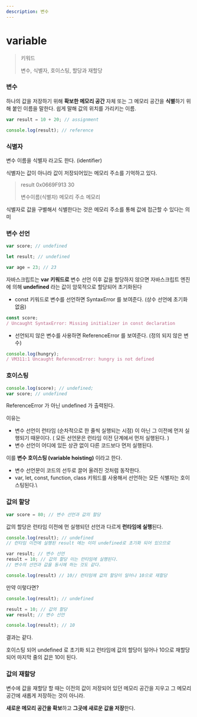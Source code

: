 ```yaml
---
description: 변수
---
```


# variable

> 키워드
>
> 변수, 식별자, 호이스팅, 할당과 재할당

### 변수

하나의 값을 저장하기 위해 **확보한 메모리 공간** 자체 또는 그 메모리 공간을 **식별**하기 위해 붙인 이름을 말한다. 쉽게 말해 값의 위치를 가리키는 이름.

```javascript
var result = 10 + 20; // assignment​

console.log(result); // reference
```

### 식별자

변수 이름을 식별자 라고도 한다. (identifier)

식별자는 값이 아니라 값이 저장되어있는 메모리 주소를 기억하고 있다.

> result                 0x0669F913     30&#x20;
>
> 변수이름(식별자)     메모리 주소      메모리

식별자로 값을 구별해서 식별한다는 것은 메모리 주소를 통해 값에 접근할 수 있다는 의미

### 변수 선언

```javascript
var score; // undefined​

let result; // undefined​

var age = 23; // 23
```

자바스크립트는 **var 키워드로** 변수 선언 이후 값을 할당하지 않으면 자바스크립트 엔진에 의해 **undefined** 라는 값이 암묵적으로 할당되어 초기화된다

* const 키워드로 변수를 선언하면 SyntaxError 를 보여준다. (상수 선언에 초기화 없음)

```javascript
const score;
/ Uncaught SyntaxError: Missing initializer in const declaration
```

* 선언되지 않은 변수를 사용하면 ReferenceError 를 보여준다. (정의 되지 않은 변수)

```javascript
console.log(hungry);
/ VM311:1 Uncaught ReferenceError: hungry is not defined
```

### 호이스팅

```javascript
console.log(score); // undefined;
var score; // undefined 
```

ReferenceError 가 아닌 undefined 가 출력된다.

이유는

* 변수 선언이 런타임 (순차적으로 한 줄씩 실행되는 시점) 이 아닌 그 이전에 먼저 실행되기 때문이다. ( 모든 선언문은 런타임 이전 단계에서 먼저 실행된다. )
* 변수 선언이 어디에 있든 상관 없이 다른 코드보다 먼저 실행된다.

이를 **변수 호이스팅 (variable hoisting)** 이라고 한다.

* 변수 선언문이 코드의 선두로 끌어 올려진 것처럼 동작한다.
* var, let, const, function, class 키워드를 사용해서 선언하는 모든 식별자는 호이스팅된다.\


### 값의 할당

```javascript
var score = 80; // 변수 선언과 값의 할당
```

값의 할당은 런타임 이전에 먼 실행되던 선언과 다르게 **런타임에 실행**된다.

```javascript
console.log(result); // undefined 
// 런타임 이전에 실행된 result 에는 이미 undefined로 초기화 되어 있으므로

​var result; // 변수 선언
result = 10; // 값의 할당 이는 런타임에 실행된다.​
// 변수의 선언과 값을 동시에 하는 것도 같다.

console.log(result) // 10// 런타임에 값의 할당이 일어나 10으로 재할당


```

만약 이렇다면?

```javascript
console.log(result); // undefined

​result = 10; // 값의 할당
var result; // 변수 선언​

console.log(result); // 10
```

결과는 같다.

호이스팅 되어 undefined 로 초기화 되고 런타임에 값의 할당이 일어나 10으로 재할당 되어 마지막 줄의 값은 10이 된다.

### 값의 재할당

변수에 값을 재할당 할 때는 이전의 값이 저장되어 있던 메모리 공간을 지우고 그 메모리 공간에 새롭게 저장하는 것이 아니라.

**새로운 메모리 공간을 확보**하고 **그곳에 새로운 값을 저장**한다.
